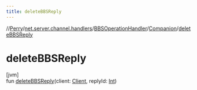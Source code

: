 ```yaml
---
title: deleteBBSReply
---
```

//[Perry](../../../../index.html)/[net.server.channel.handlers](../../index.html)/[BBSOperationHandler](../index.html)/[Companion](index.html)/[deleteBBSReply](delete-b-b-s-reply.html)



# deleteBBSReply



[jvm]\
fun [deleteBBSReply](delete-b-b-s-reply.html)(client: [Client](../../../client/-client/index.html), replyId: [Int](https://kotlinlang.org/api/latest/jvm/stdlib/kotlin/-int/index.html))




